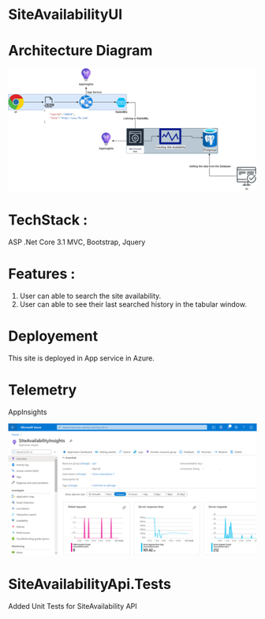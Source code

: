 # SiteAvailabilityUI

# Architecture Diagram

![Optional Text](Images/siteAvailabilityArch.png)

# TechStack : 
ASP .Net Core 3.1 MVC,
Bootstrap,
Jquery

# Features : 

1. User can able to search the site availability.
2. User can able to see their last searched history in the tabular window.

# Deployement
This site is deployed in App service in Azure.

# Telemetry

AppInsights

![Optional Text](Images/SiteAvailablityTelemetry.png)


# SiteAvailabilityApi.Tests

Added Unit Tests for SiteAvailability API
